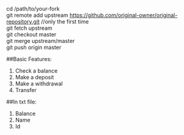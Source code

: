 cd /path/to/your-fork  
git remote add upstream https://github.com/original-owner/original-repository.git //only the first time  
git fetch upstream  
git checkout master  
git merge upstream/master  
git push origin master  

##Basic Features:

1. Check a balance
2. Make a deposit
3. Make a withdrawal
4. Transfer

##In txt file:

1. Balance
2. Name
3. Id
